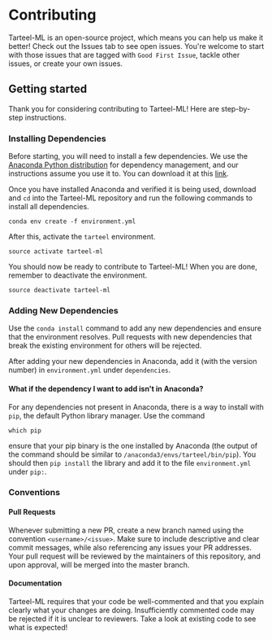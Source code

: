 # Contributing

Tarteel-ML is an open-source project, which means you can help us make it better! 
Check out the Issues tab to see open issues. 
You're welcome to start with those issues that are tagged with `Good First Issue`, 
tackle other issues, or create your own issues.

## Getting started
Thank you for considering contributing to Tarteel-ML! Here are step-by-step instructions.

### Installing Dependencies
Before starting, you will need to install a few dependencies. We use the
[Anaconda Python distribution](https://www.anaconda.com/) for dependency management, and
our instructions assume you use it to. You can download it at this
[link](https://www.anaconda.com/download/).

Once you have installed Anaconda and verified it is being used, download and `cd` into the
Tarteel-ML repository and run the following commands to install all dependencies.
```commandline
conda env create -f environment.yml
```

After this, activate the `tarteel` environment.
```commandline
source activate tarteel-ml
```

You should now be ready to contribute to Tarteel-ML! When you are done, remember to deactivate the
environment.
```commandline
source deactivate tarteel-ml
```


### Adding New Dependencies
Use the `conda install` command to add any new dependencies and ensure that the environment
resolves. Pull requests with new dependencies that break the existing environment for others will be
rejected.

After adding your new dependencies in Anaconda, add it (with the version number) in `environment.yml`
under `dependencies`.

#### What if the dependency I want to add isn't in Anaconda?
For any dependencies not present in Anaconda, there is a way to install with `pip`, the default
Python library manager. Use the command
```
which pip
```
ensure that your pip binary is the one installed by Anaconda (the output of the command should be
similar to `/anaconda3/envs/tarteel/bin/pip`). You should then `pip install` the library and add it
to the file `environment.yml` under `pip:`.


### Conventions

#### Pull Requests
Whenever submitting a new PR, create a new branch named using the convention `<username>/<issue>`.
Make sure to include descriptive and clear commit messages, while also referencing any issues your
PR addresses. Your pull request will be reviewed by the maintainers of this repository, and upon
approval, will be merged into the master branch. 

#### Documentation
Tarteel-ML requires that your code be well-commented and that you explain clearly what your changes
are doing. Insufficiently commented code may be rejected if it is unclear to reviewers. Take a look
at existing code to see what is expected!

